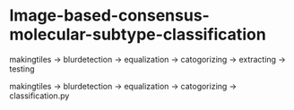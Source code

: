 # Image-based-consensus-molecular-subtype-classification

makingtiles -> blurdetection -> equalization -> catogorizing -> extracting -> testing

makingtiles -> blurdetection -> equalization -> catogorizing -> classification.py
